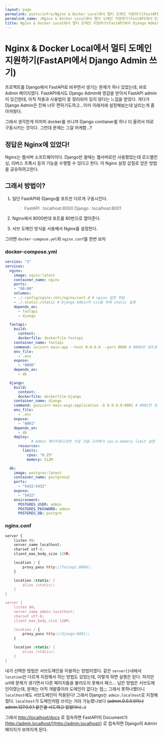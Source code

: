 ```yaml
---
layout: page
permalink: posts/infra/Nginx & Docker Local에서 멀티 도메인 지원하기(FastAPI에서 Django Admin 쓰기)
permalink_name: /Nginx & Docker Local에서 멀티 도메인 지원하기(FastAPI에서 Django Admin 쓰기)
title: Nginx & Docker Local에서 멀티 도메인 지원하기(FastAPI에서 Django Admin 쓰기)
---
```

# Nginx & Docker Local에서 멀티 도메인 지원하기(FastAPI에서 Django Admin 쓰기)

 프로젝트를 Django에서 FastAPI로 바꾸면서 생기는 문제가 하나 있었는데, 바로 Admin 페이지였다.
FastAPI에서도 Django Admin에 영감을 받아서 FastAPI admin이 있긴한데, 아직 적용과 사용법이 잘 정리되어 있지 않다는 느낌을 받았다.  게다가 Django Admin은 진짜 너무 편하기도하고...이미 이래저래 설정해놨는데 날리는게 좀 아까웠다.

 그래서 생각한게 어차피 docker를 쓰니까 Django contianer를 하나 더 올려서 따로 구동시키는 것이다. 그런데 문제는 그걸 어케함...?

## 정답은 Nginx에 있었다!

 Nginx는 웹서버 소프트웨어이다. Django만 쓸때는 웹서버로만 사용했었는데 로드밸런싱, 리버스 프록시 등의 기능을 수행할 수 있다고 한다. 이 Nginx 설정 삽질로 얻은 방법을 공유하려고한다.

## 그래서 방법이?

1. 일단 FastAPI와 Django를 포트만 다르게 구동시킨다.
    
    > FastAPI : localhost:8000
    Django : localhost:8001
    > 
2. Nginx에서 8000번대 포트를 80번으로 열어준다.
3. 서브 도메인 방식을 사용해서 Nginx를 설정한다.

그러면 `docker-compose.yml`와 `nginx.conf`를 한번 보자

### docker-compose.yml

```yaml
version: "3"
services:
  nginx:
    image: nginx:latest
    container_name: nginx
    ports:
    - "80:80"
    volumes:
    - ./.config/nginx:/etc/nginx/conf.d # nginx 설정 파일
    - ./.static:/static # Django Admin의 css을 위해 static 설정
    depends_on:
      - fastapi
      - django

  fastapi:
    build:
      context: .
      dockerfile: dockerfile-fastapi
    container_name: fastapi
    command: uvicorn main:app --host 0.0.0.0 --port 8000 # 8000번 포트로 서버 실행
    env_file:
      - .env
    expose:
      - "8000"
    depends_on:
      - db

  django:
    build:
      context: .
      dockerfile: dockerfile-django
    container_name: django
    command: gunicorn main.wsgi:application -b 0.0.0.0:8001 # 8001번 포트로 서버 실행
    env_file:
      - .env
    expose:
      - "8001"
    depends_on:
      - db
    deploy:
			# Admin 페이지용으로만 쓰일 것을 고려해서 cpu & memory limit 설정
      resources:
        limits:
          cpus: "0.25"
          memory: 512M

  db:
    image: postgres:latest
    container_name: postgresql
    ports:
      - "5432:5432"
    expose:
      - "5432"
    environment:
      POSTGRES_USER: admin
      POSTGRES_PASSWORD: admin
      POSTGRES_DB: postgre
```

### nginx.conf

```jsx
server {
    listen 80;
    server_name localhost;
    charset utf-8;
    client_max_body_size 128M;

    location / {
        proxy_pass http://fastapi:8000/;
    }

    location /static/ {
        alias /static/;
    }
}

server {
    listen 80;
    server_name admin.localhost;
    charset utf-8;
    client_max_body_size 128M;

    location / {
        proxy_pass http://django:8001/;
    }

    location /static/ {
        alias /static/;
    }
}
```

 내가 선택한 방법은 서브도메인을 이용하는 방법이였다. 같은 `server{}`내에서 `location`만 다르게 지정해서 하는 방법도 있었는데, 이렇게 하면 실행은 된다. 하지만 url에 문제가 생기면서 다른 페이지들을 불러오지 못해서 패스...
 남은 방법은 서브도메인이였는데, 문제는 아직 개발중이라 도메인이 없다는 점;;; 그래서 못하나했더니 `localhost`에도 서브도메인이 적용된다! 그래서 Django는 `admin.localhost`로 지정해줬다. `localhost`가 도메인처럼 쓰이는 거라 가능했나보다 ~~(admin.0.0.0.0이나 admin.127.0.0.1 같은걸 시도하고 있었다니...)~~

 그래서 [http://localhost/docs](http://localhost/docs) 로 접속하면 FastAPI의 Document가
[http://admin.localhost/](http://admin.localhost/) 로 접속하면 Django의 Admin 페이지가 보여지게 된다.